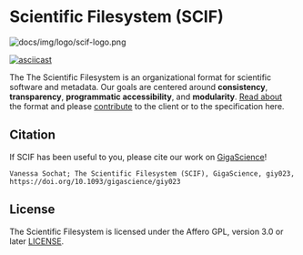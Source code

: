 # Scientific Filesystem (SCIF)

![docs/img/logo/scif-logo.png](docs/img/logo/scif-logo.png)

[![asciicast](https://asciinema.org/a/156490.png)](https://asciinema.org/a/156490?speed=2)

The The Scientific Filesystem is an organizational format for scientific software and metadata. Our goals are centered around  **consistency**, **transparency**, **programmatic accessibility**, and **modularity**. [Read about](https://sci-f.github.io) the format and please [contribute](https://github.com/vsoch/scif) to the client or to the specification here.

## Citation
If SCIF has been useful to you, please cite our work on [GigaScience](https://academic.oup.com/gigascience/advance-article/doi/10.1093/gigascience/giy023/4931737)!

```
Vanessa Sochat; The Scientific Filesystem (SCIF), GigaScience, giy023,
https://doi.org/10.1093/gigascience/giy023
```


## License

The Scientific Filesystem is licensed under the Affero GPL, version 3.0 or later [LICENSE](LICENSE).
